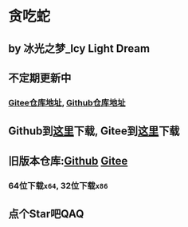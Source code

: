 # 贪吃蛇
## by 冰光之梦_Icy Light Dream
## 不定期更新中
### [Gitee仓库地址](https://gitee.com/Icy_Light_Dream/snake), [Github仓库地址](https://github.com/IcyLightDream/Snake)
## Github到[这里](https://github.com/IcyLightDream/Snake/releases/latest)下载, Gitee到[这里](https://gitee.com/Icy_Light_Dream/Snake/releases)下载
## 旧版本仓库:[Github](https://github.com/IcyLightDream/Snake-oldversions) [Gitee](https://gitee.com/Icy_Light_Dream/snake-oldversions)
### 64位下载`x64`, 32位下载`x86`
## 点个Star吧QAQ
